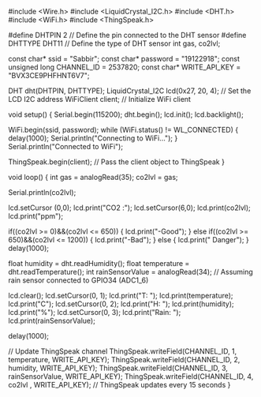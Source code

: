 #include <Wire.h>
#include <LiquidCrystal_I2C.h>
#include <DHT.h>
#include <WiFi.h>
#include <ThingSpeak.h>

#define DHTPIN 2        // Define the pin connected to the DHT sensor
#define DHTTYPE DHT11    // Define the type of DHT sensor
int gas, co2lvl;

const char* ssid = "Sabbir";
const char* password = "19122918";
const unsigned long CHANNEL_ID = 2537820;
const char* WRITE_API_KEY = "BVX3CE9PHFHNT6V7";

DHT dht(DHTPIN, DHTTYPE);
LiquidCrystal_I2C lcd(0x27, 20, 4);  // Set the LCD I2C address
WiFiClient client;  // Initialize WiFi client

void setup() {
  Serial.begin(115200);
  dht.begin();
  lcd.init();
  lcd.backlight();

  WiFi.begin(ssid, password);
  while (WiFi.status() != WL_CONNECTED) {
    delay(1000);
    Serial.println("Connecting to WiFi...");
  }
  Serial.println("Connected to WiFi");

  ThingSpeak.begin(client);  // Pass the client object to ThingSpeak
}

void loop() {
int gas = analogRead(35);
  co2lvl = gas;
  
  Serial.println(co2lvl);

  lcd.setCursor (0,0);
  lcd.print("CO2 :");
  lcd.setCursor(6,0);
  lcd.print(co2lvl);
  lcd.print("ppm");
  
  
  
  if((co2lvl >= 0)&&(co2lvl <= 650))
  {
    lcd.print("-Good");
  }
  else if((co2lvl >= 650)&&(co2lvl <= 1200))
  {
    lcd.print("-Bad");
  }
  else
  {
    lcd.print(" Danger");
  }
  delay(1000);
  
  float humidity = dht.readHumidity();
  float temperature = dht.readTemperature();
  int rainSensorValue = analogRead(34); // Assuming rain sensor connected to GPIO34 (ADC1_6)

  lcd.clear();
  lcd.setCursor(0, 1);
  lcd.print("T: ");
  lcd.print(temperature);
  lcd.print("C");
  lcd.setCursor(0, 2);
  lcd.print("H: ");
  lcd.print(humidity);
  lcd.print("%");
  lcd.setCursor(0, 3);
  lcd.print("Rain: ");
  lcd.print(rainSensorValue);

  delay(1000);

  // Update ThingSpeak channel
  ThingSpeak.writeField(CHANNEL_ID, 1, temperature, WRITE_API_KEY);
  ThingSpeak.writeField(CHANNEL_ID, 2, humidity, WRITE_API_KEY);
  ThingSpeak.writeField(CHANNEL_ID, 3, rainSensorValue, WRITE_API_KEY);
  ThingSpeak.writeField(CHANNEL_ID, 4, co2lvl , WRITE_API_KEY);
    // ThingSpeak updates every 15 seconds
}
